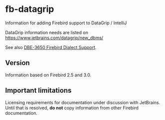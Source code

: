 # fb-datagrip

Information for adding Firebird support to DataGrip / IntelliJ

DataGrip information needs are listed on https://www.jetbrains.com/datagrip/new_dbms/

See also [DBE-3650 Firebird Dialect Support](https://youtrack.jetbrains.com/issue/DBE-3650).

## Version

Information based on Firebird 2.5 and 3.0.

## Important limitations

Licensing requirements for documentation under discussion with JetBrains. 
Until that is resolved, **do not** copy information from other Firebird documentation.
